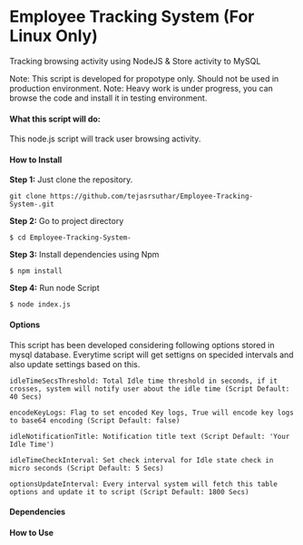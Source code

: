 # Employee Tracking System (For Linux Only)
Tracking browsing activity using NodeJS &amp; Store activity to MySQL

Note: This script is developed for propotype only. Should not be used in production environment.
Note: Heavy work is under progress, you can browse the code and install it in testing environment.

#### What this script will do:
This node.js script will track user browsing activity. 

#### How to Install

**Step 1:** Just clone the repository.

`git clone https://github.com/tejasrsuthar/Employee-Tracking-System-.git`


**Step 2:** Go to project directory

`$ cd Employee-Tracking-System-`

**Step 3:** Install dependencies using Npm

`$ npm install`

**Step 4:** Run node Script

`$ node index.js`


#### Options
This script has been developed considering following options stored in mysql database. Everytime script will get settigns on specided
intervals and also update settings based on this. 

```
idleTimeSecsThreshold: Total Idle time threshold in seconds, if it crosses, system will notify user about the idle time (Script Default: 40 Secs)

encodeKeyLogs: Flag to set encoded Key logs, True will encode key logs to base64 encoding (Script Default: false)

idleNotificationTitle: Notification title text (Script Default: 'Your Idle Time')

idleTimeCheckInterval: Set check interval for Idle state check in micro seconds (Script Default: 5 Secs)

optionsUpdateInterval: Every interval system will fetch this table options and update it to script (Script Default: 1800 Secs)
```


#### Dependencies

#### How to Use


